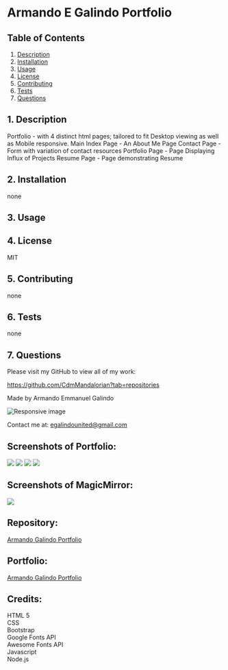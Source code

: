 # Armando E Galindo Portfolio

## Table of Contents
1. [ Description ](#desc)
2. [ Installation ](#install)
3. [ Usage ](#usage)
4. [ License ](#lic)
5. [ Contributing ](#contrib)
6. [ Tests ](#test)
7. [ Questions ](#quest)
    
<a name="desc"></a>
## 1. Description
Portfolio - with 4 distinct html pages; tailored to fit Desktop viewing as well as Mobile responsive. 
Main Index Page - An About Me Page
Contact Page   -   Form with variation of contact resources
Portfolio Page  -  Page Displaying Influx of Projects
Resume Page  -  Page demonstrating Resume

    
<a name="install"></a>
## 2. Installation
none
    
<a name="usage"></a>
## 3. Usage

    
<a name="lic"></a>
## 4. License
MIT
    
<a name="contrib"></a>
## 5. Contributing
none
    
<a name="test"></a>
## 6. Tests
none
    
<a name="quest"></a>
## 7. Questions
Please visit my GitHub to view all of my work:

https://github.com/CdmMandalorian?tab=repositories

Made by Armando Emmanuel Galindo

<img src="./assets/images/aeg-profile-pic.jpg" class="img-fluid" alt="Responsive image">

Contact me at: egalindounited@gmail.com

## Screenshots of Portfolio:
<img src="./assets/images/aegPortfolioAboutSS.png">
<img src="./assets/images/aegPortfolioResumeSS.png">
<img src="./assets/images/aegPortfolioPortCollecttSS.png">
<img src="./assets/images/aegPortfolioContactSS.png">

## Screenshots of MagicMirror:
<img src="./assets/images/magicMirrorScreenshot10-16-20.png">

## Repository:  
[Armando Galindo Portfolio](https://github.com/CdmMandalorian/Armando-E-Galindo-Portfolio)  

  
## Portfolio:  
[Armando Galindo Portfolio](https://cdmmandalorian.github.io/Armando-E-Galindo-Portfolio/)

## Credits:  

HTML 5         
CSS       
Bootstrap       
Google Fonts API     
Awesome Fonts  API          
Javascript       
Node.js      
